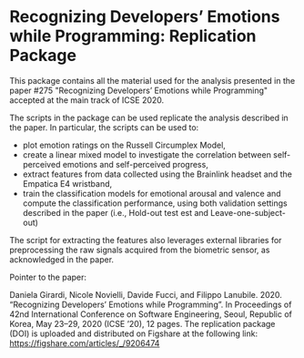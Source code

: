 # Recognizing Developers’ Emotions while Programming: Replication Package



This package contains all the material used for the analysis presented in the paper #275 "Recognizing Developers’ Emotions while Programming" accepted at the main track of ICSE 2020.  

The scripts in the package can be used replicate the analysis described in the paper. In particular, the scripts can be used to:

- plot emotion ratings on the Russell Circumplex Model,
- create a linear mixed model to investigate the correlation between self-perceived emotions and self-perceived progress,
- extract features from data collected using the Brainlink headset and the Empatica E4 wristband,
- train the classification models for emotional arousal and valence and compute the classification performance, using both validation settings described in the paper (i.e., Hold-out test est and Leave-one-subject-out)

The script for extracting the features also leverages external libraries for preprocessing the raw signals acquired from the biometric sensor, as acknowledged in the paper. 

Pointer to the paper: 

Daniela Girardi, Nicole Novielli, Davide Fucci, and Filippo Lanubile. 2020. 
“Recognizing Developers’ Emotions while Programming”. In Proceedings of 42nd International Conference on Software Engineering, Seoul, Republic of Korea, May 23–29, 2020 (ICSE ’20), 12 pages. The replication package (DOI)  is uploaded and distributed on Figshare at the following link: 
https://figshare.com/articles/_/9206474







